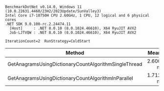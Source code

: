 ```

BenchmarkDotNet v0.14.0, Windows 11 (10.0.22631.4460/23H2/2023Update/SunValley3)
Intel Core i7-10750H CPU 2.60GHz, 1 CPU, 12 logical and 6 physical cores
.NET SDK 9.0.100-rc.2.24474.11
  [Host]     : .NET 8.0.10 (8.0.1024.46610), X64 RyuJIT AVX2
  Job-LJTVQW : .NET 8.0.10 (8.0.1024.46610), X64 RyuJIT AVX2

IterationCount=2  RunStrategy=ColdStart  

```
| Method                                               | Mean    | Error   | StdDev   | Min     | Max     | Median  |
|----------------------------------------------------- |--------:|--------:|---------:|--------:|--------:|--------:|
| GetAnagramsUsingDictionaryCountAlgorithmSingleThread | 2.600 m | 5.166 m | 0.0115 m | 2.591 m | 2.608 m | 2.600 m |
| GetAnagramsUsingDictionaryCountAlgorithmInParallel   | 1.712 m | 6.703 m | 0.0149 m | 1.701 m | 1.722 m | 1.712 m |

